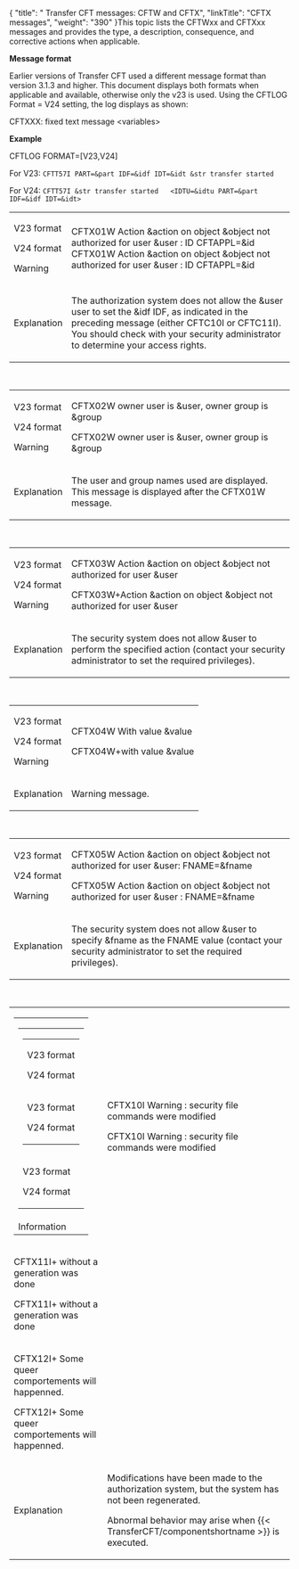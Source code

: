 {
    "title": " Transfer CFT messages:  CFTW and CFTX",
    "linkTitle": "CFTX messages",
    "weight": "390"
}This topic lists the CFTWxx and CFTXxx messages and provides the type, a description, consequence, and corrective actions when applicable.

**Message format**

Earlier versions of Transfer CFT used a different message format than version 3.1.3 and higher. This document displays both formats when applicable and available, otherwise only the v23 is used. Using the CFTLOG Format = V24 setting, the log displays as shown:

CFTXXX: fixed text message &lt;variables>

**Example**

CFTLOG FORMAT=\[V23,V24\]

For V23: `CFTT57I PART=&part IDF=&idf IDT=&idt &str transfer started`

For V24: `CFTT57I &str transfer started   <IDTU=&idtu PART=&part IDF=&idf IDT=&idt>`

<table>
   <tbody>
      <tr>
         <td><p>V23 format</p>
<p>V24 format</p>
<p>Warning</p>         </td>
         <td><p><span id="CFTX01W"></span>CFTX01W Action &amp;action on object &amp;object not authorized for user &amp;user : ID CFTAPPL=&amp;id CFTX01W Action &amp;action on object &amp;object not authorized for user &amp;user : ID CFTAPPL=&amp;id</p>         </td>
      </tr>
      <tr>
         <td><p>Explanation</p>         </td>
         <td><p>The authorization system does not allow the &amp;user user to
set the &amp;idf IDF, as indicated in the preceding message (either CFTC10I or CFTC11I). You should check with your security administrator to determine
your access rights.</p>         </td>
      </tr>
   </tbody>
</table>

 

<table>
   <tbody>
      <tr>
         <td><p>V23 format</p>
<p>V24 format</p>
<p>Warning</p>         </td>
         <td><p><span id="CFTX02W"></span>CFTX02W owner user is &amp;user, owner group is &amp;group</p>
<p>CFTX02W owner user is &amp;user, owner group is &amp;group</p>         </td>
      </tr>
      <tr>
         <td><p>Explanation</p>         </td>
         <td><p>The user and group names used are displayed. This message is
displayed after the CFTX01W message.</p>         </td>
      </tr>
   </tbody>
</table>

 

<table>
   <tbody>
      <tr>
         <td><p>V23 format</p>
<p>V24 format</p>
<p>Warning</p>         </td>
         <td><p><span id="CFTX03W"></span>CFTX03W Action &amp;action on object &amp;object not
authorized for user &amp;user</p>
<p>CFTX03W+Action &amp;action on object &amp;object not authorized for user &amp;user</p>         </td>
      </tr>
      <tr>
         <td><p>Explanation</p>         </td>
         <td><p>The security system does not allow &amp;user to perform the
specified action (contact your security administrator to set the required
privileges).</p>         </td>
      </tr>
   </tbody>
</table>

 

<table>
   <tbody>
      <tr>
         <td><p>V23 format</p>
<p>V24 format</p>
<p>Warning</p>         </td>
         <td><p><span id="CFTX04W"></span>CFTX04W
With value &amp;value</p>
<p>CFTX04W+with value &amp;value</p>         </td>
      </tr>
      <tr>
         <td><p>Explanation</p>         </td>
         <td><p>Warning message.</p>         </td>
      </tr>
   </tbody>
</table>

 

<table>
   <tbody>
      <tr>
         <td><p>V23 format</p>
<p>V24 format</p>
<p>Warning</p>         </td>
         <td><p><span id="CFTX05W"></span>CFTX05W Action &amp;action on object &amp;object not
authorized for user &amp;user: FNAME=&amp;fname</p>
<p>CFTX05W Action &amp;action on object &amp;object not authorized for user &amp;user : FNAME=&amp;fname</p>         </td>
      </tr>
      <tr>
         <td><p>Explanation</p>         </td>
         <td><p>The security system does not allow &amp;user to specify &amp;fname
as the FNAME value (contact your security administrator to set the required
privileges).</p>         </td>
      </tr>
   </tbody>
</table>

 

<table>
   <tbody>
      <tr>
         <td><table>
   <tbody>
      <tr>
         <td><table>
   <tbody>
      <tr>
         <td><table>
   <tbody>
      <tr>
         <td><p>V23 format</p>
<p>V24 format</p>         </td>
      </tr>
      <tr>
         <td><p>V23 format</p>
<p>V24 format</p>         </td>
      </tr>
   </tbody>
</table>         </td>
      </tr>
      <tr>
         <td><p>V23 format</p>
<p>V24 format</p>         </td>
      </tr>
   </tbody>
</table>         </td>
      </tr>
      <tr>
         <td>Information         </td>
      </tr>
   </tbody>
</table>         </td>
         <td><p><span id="CFTX10I"></span>CFTX10I Warning : security file commands were modified</p>
<p>CFTX10I Warning : security file commands were modified</p>         </td>
      </tr>
      <tr>
         <td><p><span id="CFTX11I"></span>CFTX11I+ without a generation was done</p>
<p>CFTX11I+ without a generation was done</p>         </td>
      </tr>
      <tr>
         <td><p><span id="CFTX12I"></span>CFTX12I+ Some queer comportements will happenned.</p>
<p>CFTX12I+ Some queer comportements will happenned.</p>         </td>
      </tr>
      <tr>
         <td><p>Explanation</p>         </td>
         <td><p>Modifications have been made to the authorization system,
but the system has not been regenerated.</p>
<p>Abnormal behavior may arise when {{< TransferCFT/componentshortname  >}} is executed.</p>         </td>
      </tr>
   </tbody>
</table>
